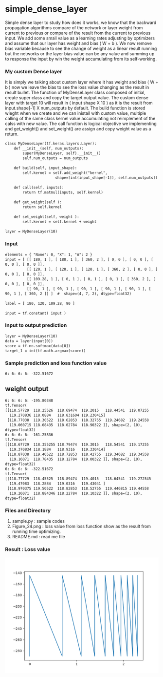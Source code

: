 # simple_dense_layer
Simple dense layer to study how does it works, we know that the backward propagation algorithms compare of the network or layer weight from current to previous or compare of the result from the current to previous input. We add some small value as a learning rates adjusting by optimizers and assume that our layer has weight and bias ( W + b ). We now remove bias variable because to see the change of weight as a linear result running but the networks or the layer bias value can be any value and summing up to response the input by win the weight accumulating from its self-working.

### My custom Dense layer ####

It is simply we talking about custom layer where it has weight and bias ( W + b ) now we leave the bias to see the loss value changing as the result in result bullet. The function of MyDenseLayer class composed of initial, create super class and copy the target output value. The custom dense layer with target 10 will result in ( input shape X 10 ) as it is the result from input.shape[-1] X num_outputs by default. The build function is stored wieght when we create and we can inistail with custom value, multiple calling of the same class kernel value accumulating not reimplement of the calss with new value. The call function is logical objective we implementing and get_weight() and set_weight() are assign and copy weight value as a return.
```
class MyDenseLayer(tf.keras.layers.Layer):
	def __init__(self, num_outputs):
		super(MyDenseLayer, self).__init__()
		self.num_outputs = num_outputs

	def build(self, input_shape):
		self.kernel = self.add_weight("kernel",
                       shape=[int(input_shape[-1]), self.num_outputs])

	def call(self, inputs):
		return tf.matmul(inputs, self.kernel)
	
	def get_weight(self ):
		return self.kernel
		
	def set_weight(self, weight ):
		self.kernel = self.kernel + weight

layer = MyDenseLayer(10)
```

### Input ###
```
elements = { "None": 0, "X": 1, "A": 2 }
input = [ [[ 180, 1 ], [ 180, 1 ], [ 360, 2 ], [ 0, 0 ], [ 0, 0 ], [ 0, 0 ], [ 0, 0 ]], 
          [[ 120, 1 ], [ 120, 1 ], [ 120, 1 ], [ 360, 2 ], [ 0, 0 ], [ 0, 0 ], [ 0, 0 ]],
          [[ 109.28, 1 ], [ 0, 1 ], [ 0, 1 ], [ 0, 1 ], [ 360, 2 ], [ 0, 0 ], [ 0, 0 ]],
          [[ 90, 1 ], [ 90, 1 ], [ 90, 1 ], [ 90, 1 ], [ 90, 1 ], [ 90, 1 ], [ 360, 2 ]] ]	#  shape=(4, 7, 2), dtype=float32)

label = [ 180, 120, 109.28, 90 ]
		  
input = tf.constant( input )
```

### Input to output prediction ###
```
layer = MyDenseLayer(10)
data = layer(input[0])
score = tf.nn.softmax(data[0])
target_1 = int(tf.math.argmax(score))
```

### Sample prediction and loss function value ###
```
6: 6: 6: 6: -322.51672
```

## weight output ###
```
6: 6: 6: 6: -195.80348
tf.Tensor(
[[118.57729  118.25526  118.69474  119.2015   118.44541  119.07255
  119.270836 118.0884   118.831604 119.230415]
 [118.77038  119.30522  118.62853  118.32755  119.24682  119.24558
  119.060715 118.68435  118.02784  118.90322 ]], shape=(2, 10), dtype=float32)
6: 6: 6: 6: -161.25836
tf.Tensor(
[[118.67729  118.355255 118.79474  119.3015   118.54541  119.17255
  119.370834 118.1884   118.9316   119.330414]
 [118.87038  119.40522  118.72853  118.42755  119.34682  119.34558
  119.16071  118.78435  118.12784  119.00322 ]], shape=(2, 10), dtype=float32)
6: 6: 6: 6: -322.51672
tf.Tensor(
[[118.77729  118.45525  118.89474  119.4015   118.64541  119.272545
  119.47083  118.2884   119.0316   119.43041 ]
 [118.970375 119.50522  118.82853  118.52755  119.446815 119.44558
  119.26071  118.884346 118.22784  119.10322 ]], shape=(2, 10), dtype=float32)
```

### Files and Directory ###
1. sample.py : sample codes
2. Figure_24.png : loss value from loss function show as the result from running time optimizing.
3. README.md : read me file

### Result : Loss value ###

![Alt text](https://github.com/jkaewprateep/simple_dense_layer/blob/main/Figure_24.png?raw=true "Title")
